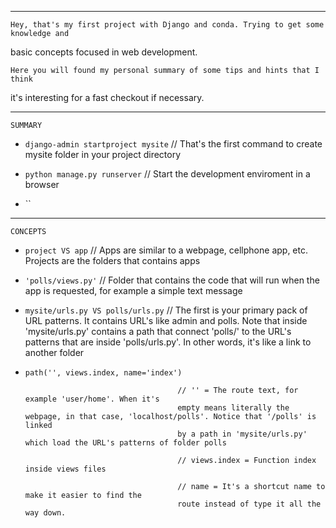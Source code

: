 
*************************************************************************************************

    Hey, that's my first project with Django and conda. Trying to get some knowledge and
basic concepts focused in web development.

    Here you will found my personal summary of some tips and hints that I think
it's interesting for a fast checkout if necessary.

*************************************************************************************************

    SUMMARY


* `django-admin startproject mysite` // That's the first command to create mysite folder in your
project directory

* `python manage.py runserver` // Start the development enviroment in a browser

* ``

*************************************************************************************************

    CONCEPTS

* `project VS app` // Apps are similar to a webpage, cellphone app, etc. Projects are the folders
that contains apps

* `'polls/views.py'` // Folder that contains the code that will run when the app is requested, for
example a simple text message

* `mysite/urls.py VS polls/urls.py` // The first is your primary pack of URL patterns. It contains
URL's like admin and polls. Note that inside 'mysite/urls.py' contains a path that connect 'polls/'
to the URL's patterns that are inside 'polls/urls.py'. In other words, it's like a link to another
folder

* `path('', views.index, name='index')` 

                                        // '' = The route text, for example 'user/home'. When it's
                                        empty means literally the webpage, in that case, 'localhost/polls'. Notice that '/polls' is linked
                                        by a path in 'mysite/urls.py' which load the URL's patterns of folder polls

                                        // views.index = Function index inside views files

                                        // name = It's a shortcut name to make it easier to find the
                                        route instead of type it all the way down.
